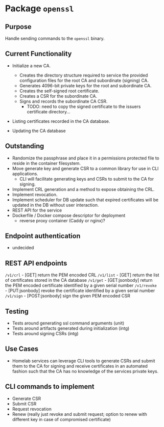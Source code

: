 # Package `openssl`
## Purpose
Handle sending commands to the `openssl` binary.

## Current Functionality
- Initialize a new CA.
    - Creates the directory structure required to service the provided configuration files for the root CA and subordinate (signing) CA.
    - Generates 4096-bit private keys for the root and subordinate CA.
    - Creates the self-signed root certificate.
    - Creates a CSR for the subordinate CA.
    - Signs and records the subordinate CA CSR.
        - TODO: need to copy the signed certificate to the issuers certificate directory...

- Listing certificates recorded in the CA database.
- Updating the CA database

## Outstanding
- Randomize the passphrase and place it in a permissions protected file to reside in the container filesystem.
- Move generate key and generate CSR to a common library for use in CLI applications.
    - CLI will facilitate generating keys and CSRs to submit to the CA for signing.
- Implement CRL generation and a method to expose obtaining the CRL.
- Implement revocation.
- Implement scheduler for DB update such that expired certificates will be updated in the DB without user interaction.
- REST API for the service
- Dockerfile / Docker compose descriptor for deployment
    - reverse proxy container (Caddy or nginx)?

## Endpoint authentication
- undecided

## REST API endpoints
`/v1/crl` - [GET] return the PEM encoded CRL
`/v1/list` - [GET] return the list of certificates stored in the CA database
`/v1/get` - [GET:jsonbody] return the PEM encoded certificate identified by a given serial number
`/v1/revoke` - [PUT:jsonbody] revoke the certificate identified by a given serial number
`/v1/sign` - [POST:jsonbody] sign the given PEM encoded CSR

## Testing
- Tests around generating ssl command arguments (unit)
- Tests around artifacts generated during initialization (intg)
- Tests around signing CSRs (intg)

## Use Cases
- Homelab services can leverage CLI tools to generate CSRs and submit them to the CA for signing and receive certificates in an automated fashion such that the CA has no knowledge of the services private keys.

## CLI commands to implement
- Generate CSR
- Submit CSR
- Request revocation
- Renew (really just revoke and submit request; option to renew with different key in case of compromised certificate)